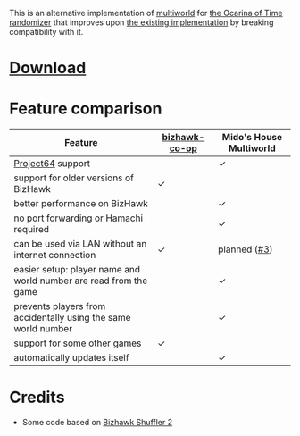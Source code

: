 This is an alternative implementation of [multiworld](https://wiki.ootrandomizer.com/index.php?title=Multiworld) for [the Ocarina of Time randomizer](https://ootrandomizer.com/) that improves upon [the existing implementation](https://github.com/TestRunnerSRL/bizhawk-co-op) by breaking compatibility with it.

# [Download](https://github.com/midoshouse/ootr-multiworld/releases/latest/download/multiworld-installer.exe)

# Feature comparison

|Feature|[bizhawk-co-op](https://github.com/TestRunnerSRL/bizhawk-co-op)|Mido's House Multiworld|
|---|---|---|
|[Project64](https://pj64-emu.com/) support||✓|
|support for older versions of BizHawk|✓||
|better performance on BizHawk||✓|
|no port forwarding or Hamachi required||✓|
|can be used via LAN without an internet connection|✓|planned ([#3](https://github.com/midoshouse/ootr-multiworld/issues/3))|
|easier setup: player name and world number are read from the game||✓|
|prevents players from accidentally using the same world number||✓|
|support for some other games|✓||
|automatically updates itself||✓|

# Credits

* Some code based on [Bizhawk Shuffler 2](https://github.com/authorblues/bizhawk-shuffler-2)
